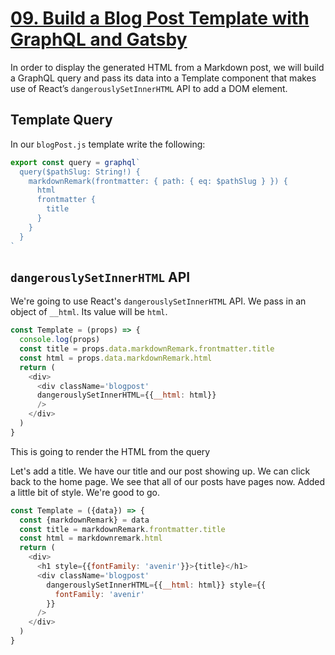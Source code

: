 # [09. Build a Blog Post Template with GraphQL and Gatsby](https://egghead.io/lessons/gatsby-build-a-blog-post-template-with-graphql-and-gatsby)

In order to display the generated HTML from a Markdown post, we will build a GraphQL query and pass its data into a Template component that makes use of React’s `dangerouslySetInnerHTML` API to add a DOM element.

## Template Query

In our `blogPost.js` template write the following:

```js
export const query = graphql`
  query($pathSlug: String!) {
    markdownRemark(frontmatter: { path: { eq: $pathSlug } }) {
      html
      frontmatter {
        title
      }
    }
  }
`
```


## `dangerouslySetInnerHTML` API

We're going to use React's `dangerouslySetInnerHTML` API. We pass in an object of `__html`. Its value will be `html`. 

```js
const Template = (props) => {
  console.log(props)
  const title = props.data.markdownRemark.frontmatter.title
  const html = props.data.markdownRemark.html
  return (
    <div>
      <div className='blogpost'
      dangerouslySetInnerHTML={{__html: html}}
      />
    </div>
  )
}
```

This is going to render the HTML from the query

Let's add a title. We have our title and our post showing up. We can click back to the home page. We see that all of our posts have pages now. Added a little bit of style. We're good to go.

```js
const Template = ({data}) => {
  const {markdownRemark} = data
  const title = markdownRemark.frontmatter.title
  const html = markdownremark.html
  return (
    <div>
      <h1 style={{fontFamily: 'avenir'}}>{title}</h1>
      <div className='blogpost' 
        dangerouslySetInnerHTML={{__html: html}} style={{
          fontFamily: 'avenir'
        }}
      />
    </div>
  )
}
```